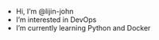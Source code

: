 - Hi, I’m @lijin-john
- I’m interested in DevOps
- I’m currently learning Python and Docker

<!---
lijin-john/lijin-john is a ✨ special ✨ repository because its `README.md` (this file) appears on your GitHub profile.
You can click the Preview link to take a look at your changes.
--->
